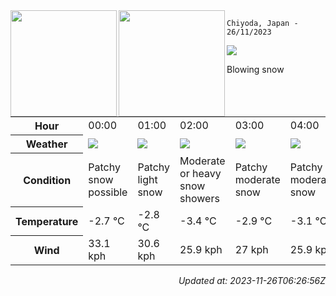 <div><img align="left" height="170px" src="https://github-readme-stats.vercel.app/api?username=ryota-murakami&show_icons=true&theme=gotham" /><img align="left" height="170px" src="https://github-readme-stats.vercel.app/api/top-langs/?username=ryota-murakami&theme=gotham&layout=compact" /></div>



`Chiyoda, Japan - 26/11/2023`

<img src="https://cdn.weatherapi.com/weather/64x64/day/227.png"/>

Blowing snow


<table>
    <tr>
        <th>Hour</th>
        <td>00:00</td><td>01:00</td><td>02:00</td><td>03:00</td><td>04:00</td><td>05:00</td><td>06:00</td><td>07:00</td><td>08:00</td><td>09:00</td><td>10:00</td><td>11:00</td><td>12:00</td><td>13:00</td><td>14:00</td><td>15:00</td><td>16:00</td><td>17:00</td><td>18:00</td><td>19:00</td><td>20:00</td><td>21:00</td><td>22:00</td><td>23:00</td>
    </tr>
    <tr>
        <th>Weather</th>
        <td><img src="https://cdn.weatherapi.com/weather/64x64/night/179.png"></img></td><td><img src="https://cdn.weatherapi.com/weather/64x64/night/323.png"></img></td><td><img src="https://cdn.weatherapi.com/weather/64x64/night/371.png"></img></td><td><img src="https://cdn.weatherapi.com/weather/64x64/night/329.png"></img></td><td><img src="https://cdn.weatherapi.com/weather/64x64/night/329.png"></img></td><td><img src="https://cdn.weatherapi.com/weather/64x64/night/230.png"></img></td><td><img src="https://cdn.weatherapi.com/weather/64x64/night/323.png"></img></td><td><img src="https://cdn.weatherapi.com/weather/64x64/day/323.png"></img></td><td><img src="https://cdn.weatherapi.com/weather/64x64/day/227.png"></img></td><td><img src="https://cdn.weatherapi.com/weather/64x64/day/332.png"></img></td><td><img src="https://cdn.weatherapi.com/weather/64x64/day/338.png"></img></td><td><img src="https://cdn.weatherapi.com/weather/64x64/day/332.png"></img></td><td><img src="https://cdn.weatherapi.com/weather/64x64/day/371.png"></img></td><td><img src="https://cdn.weatherapi.com/weather/64x64/day/230.png"></img></td><td><img src="https://cdn.weatherapi.com/weather/64x64/day/227.png"></img></td><td><img src="https://cdn.weatherapi.com/weather/64x64/day/326.png"></img></td><td><img src="https://cdn.weatherapi.com/weather/64x64/night/323.png"></img></td><td><img src="https://cdn.weatherapi.com/weather/64x64/night/227.png"></img></td><td><img src="https://cdn.weatherapi.com/weather/64x64/night/326.png"></img></td><td><img src="https://cdn.weatherapi.com/weather/64x64/night/326.png"></img></td><td><img src="https://cdn.weatherapi.com/weather/64x64/night/311.png"></img></td><td><img src="https://cdn.weatherapi.com/weather/64x64/night/326.png"></img></td><td><img src="https://cdn.weatherapi.com/weather/64x64/night/326.png"></img></td><td><img src="https://cdn.weatherapi.com/weather/64x64/night/326.png"></img></td>
    </tr>
    <tr>
        <th>Condition</th>
        <td width="200px">Patchy snow possible</td><td width="200px">Patchy light snow</td><td width="200px">Moderate or heavy snow showers</td><td width="200px">Patchy moderate snow</td><td width="200px">Patchy moderate snow</td><td width="200px">Blizzard</td><td width="200px">Patchy light snow</td><td width="200px">Patchy light snow</td><td width="200px">Blowing snow</td><td width="200px">Moderate snow</td><td width="200px">Heavy snow</td><td width="200px">Moderate snow</td><td width="200px">Moderate or heavy snow showers</td><td width="200px">Blizzard</td><td width="200px">Blowing snow</td><td width="200px">Light snow</td><td width="200px">Patchy light snow</td><td width="200px">Blowing snow</td><td width="200px">Light snow</td><td width="200px">Light snow</td><td width="200px">Light freezing rain</td><td width="200px">Light snow</td><td width="200px">Light snow</td><td width="200px">Light snow</td>
    </tr>
    <tr>
        <th>Temperature</th>
        <td>-2.7 °C</td><td>-2.8 °C</td><td>-3.4 °C</td><td>-2.9 °C</td><td>-3.1 °C</td><td>-2.9 °C</td><td>-2.2 °C</td><td>-2.4 °C</td><td>-2 °C</td><td>-1.7 °C</td><td>-1.5 °C</td><td>-0.7 °C</td><td>0.2 °C</td><td>0.4 °C</td><td>0.2 °C</td><td>-2 °C</td><td>-0.6 °C</td><td>-0.8 °C</td><td>-1 °C</td><td>-1.2 °C</td><td>-1 °C</td><td>-1 °C</td><td>-0.8 °C</td><td>-0.6 °C</td>
    </tr>
    <tr>
        <th>Wind</th>
        <td>33.1 kph</td><td>30.6 kph</td><td>25.9 kph</td><td>27 kph</td><td>25.9 kph</td><td>28.1 kph</td><td>33.8 kph</td><td>31.7 kph</td><td>29.5 kph</td><td>24.8 kph</td><td>20.2 kph</td><td>22.3 kph</td><td>27 kph</td><td>28.8 kph</td><td>29.2 kph</td><td>3.6 kph</td><td>28.4 kph</td><td>29.2 kph</td><td>26.3 kph</td><td>23.4 kph</td><td>22.3 kph</td><td>20.5 kph</td><td>19.8 kph</td><td>18.4 kph</td>
    </tr>
</table>


<div align="right">

*Updated at: 2023-11-26T06:26:56Z*

</div>

